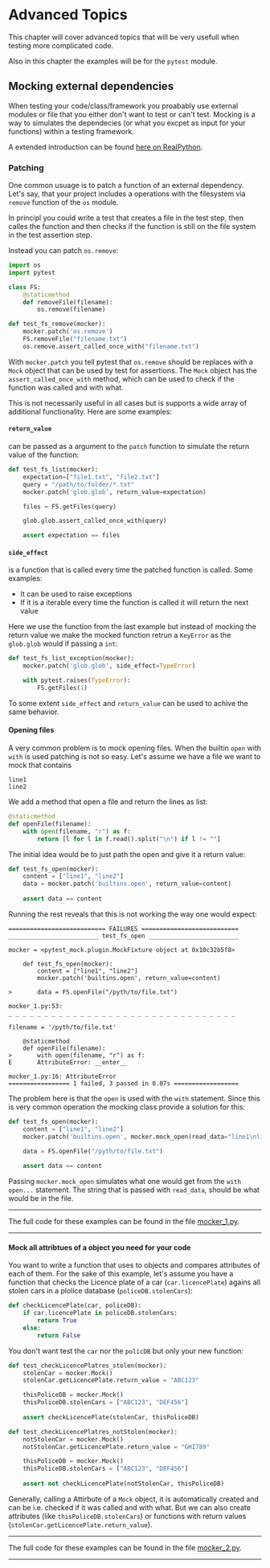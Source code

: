 # Advanced Topics

This chapter will cover advanced topics that will be very usefull when testing more complicated code. 

Also in this chapter the examples will be for the `pytest` module.

## Mocking external dependencies

When testing your code/class/framework you proabably use external modules or file that you either don't want to test or can't test. Mocking is a way to simulates the dependecies (or what you excpet as input for your functions) within a testing framework.

A extended introduction can be found [here on RealPython](https://realpython.com/python-mock-library/).

### Patching 

One common usuage is to patch a function of an external dependency.     
Let's say, that your project includes a operations with the filesystem via `remove` function of the `os` module. 

In principl you could write a test that creates a file in the test step, then calles the function and then checks if the function is still on the file system in the test assertion step.   

Instead you can patch `os.remove`:

```python
import os
import pytest

class FS:
    @staticmethod
    def removeFile(filename):
        os.remove(filename)

def test_fs_remove(mocker):
    mocker.patch('os.remove')
    FS.removeFile("filename.txt")
    os.remove.assert_called_once_with("filename.txt")
```

With `mocker.patch` you tell pytest that `os.remove` should be replaces with a `Mock` object that can be used by test for assertions. The `Mock` object has the `assert_called_once_with` method, which can be used to check if the function was called and with what. 

This is not necessarily useful in all cases but is supports a wide array of additional functionality. Here are some examples:

#### `return_value`

can be passed as a argument to the `patch` function to simulate the return value of the function:

```python
def test_fs_list(mocker):
    expectation=["file1.txt", "file2.txt"]
    query = "/path/to/folder/*.txt"
    mocker.patch('glob.glob', return_value=expectation)

    files = FS.getFiles(query)

    glob.glob.assert_called_once_with(query)

    assert expectation == files
```

#### `side_effect`

is a function that is called every time the patched function is called. Some examples:

- It can be used to raise exceptions
- If it is a iterable every time the function is called it will return the next value

Here we use the function from the last example but instead of mocking the return value we make the mocked function retrun a `KeyError` as the `glob.glob` would if passing a `int`:

```python
def test_fs_list_exception(mocker):
    mocker.patch('glob.glob', side_effect=TypeError)

    with pytest.raises(TypeError):
        FS.getFiles(1)
```

To some extent `side_effect` and `return_value` can be used to achive the same behavior. 

#### Opening files

A very common problem is to mock opening files. When the builtin `open` with `with` is used patching is not so easy. Let's assume we have a file we want to mock that contains

```
line1
line2
```

We add a method that open a file and return the lines as list:

```python
@staticmethod
def openFile(filename):
    with open(filename, "r") as f:
        return [l for l in f.read().split("\n") if l != ""]
```

The initial idea would be to just path the open and give it a return value:

```python
def test_fs_open(mocker):
    content = ["line1", "line2"]
    data = mocker.patch('builtins.open', return_value=content)
    
    assert data == content
```

Running the rest reveals that this is not working the way one would expect:

```
=========================== FAILURES ===========================
_________________________ test_fs_open _________________________

mocker = <pytest_mock.plugin.MockFixture object at 0x10c32b5f8>

    def test_fs_open(mocker):
        content = ["line1", "line2"]
        mocker.patch('builtins.open', return_value=content)

>       data = FS.openFile("/pyth/to/file.txt")

mocker_1.py:53:
_ _ _ _ _ _ _ _ _ _ _ _ _ _ _ _ _ _ _ _ _ _ _ _ _ _ _ _ _ _ _ _

filename = '/pyth/to/file.txt'

    @staticmethod
    def openFile(filename):
>       with open(filename, "r") as f:
E       AttributeError: __enter__

mocker_1.py:16: AttributeError
================= 1 failed, 3 passed in 0.07s ==================
```

The problem here is that the `open` is used with the `with` statement. Since this is very common operation the mocking class provide a solution for this:

```python
def test_fs_open(mocker):
    content = ["line1", "line2"]
    mocker.patch('builtins.open', mocker.mock_open(read_data="line1\nline2\n"))

    data = FS.openFile("/pyth/to/file.txt")
    
    assert data == content
```

Passing `mocker.mock_open` simulates what one would get from the `with open...` statement. The string that is passed with `read_data`, should be what would be in the file.

-------

The full code for these examples can be found in the file [mocker_1.py](../examples/ch2/mocker_1.py).

-----

#### Mock all attribtues of a object you need for your code

You want to write a function that uses to objects and compares attributes of each of them. For the sake of this example, let's assume you have a function that checks the Licence plate of a car (`car.licencePlate`) agains all stolen cars in a plolice database (`policeDB.stolenCars`):

```python
def checkLicencePlate(car, policeDB):
    if car.licencePlate in policeDB.stolenCars:
        return True
    else:
        return False 
```

You don't want test the `car` nor the `policDB` but only your new function:

```python
def test_checkLicencePlatres_stolen(mocker):
    stolenCar = mocker.Mock()
    stolenCar.getLicencePlate.return_value = "ABC123"

    thisPoliceDB = mocker.Mock()
    thisPoliceDB.stolenCars = ["ABC123", "DEF456"]
    
    assert checkLicencePlate(stolenCar, thisPoliceDB)

def test_checkLicencePlatres_notStolen(mocker):
    notStolenCar = mocker.Mock()
    notStolenCar.getLicencePlate.return_value = "GHI789"

    thisPoliceDB = mocker.Mock()
    thisPoliceDB.stolenCars = ["ABC123", "DEF456"]
    
    assert not checkLicencePlate(notStolenCar, thisPoliceDB)
```

Generally, calling a Attirbute of a `Mock` object, it is automatically created and can be i.e. checked if it was called and with what. But we can also create attributes (like `thisPoliceDB.stolenCars`) or functions with return values (`stolenCar.getLicencePlate.return_value`).

-------

The full code for these examples can be found in the file [mocker_2.py](../examples/ch2/mocker_2.py).

-----



